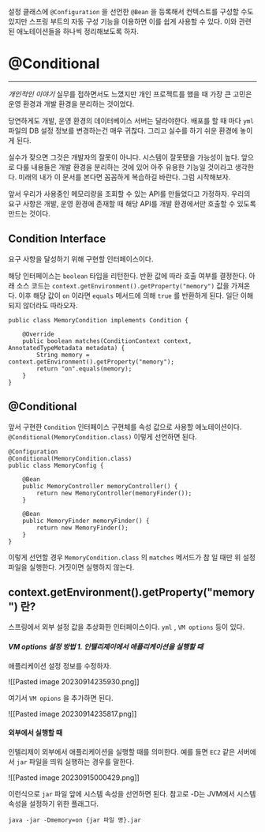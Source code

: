 
설정 클래스에 `@Configuration` 을 선언한 `@Bean` 을 등록해서 컨텍스트를 구성할 수도 있지만 스프링 부트의 자동 구성 기능을 이용하면 이를 쉽게 사용할 수 있다. 이와 관련된 애노테이션들을 하나씩 정리해보도록 하자.


# @Conditional
----

*개인적인 이야기*
실무를 접하면서도 느꼈지만 개인 프로젝트를 했을 때 가장 큰 고민은 운영 환경과 개발 환경을 분리하는 것이었다. 

당연하게도 개발, 운영 환경의 데이터베이스 서버는 달라야한다. 배포를 할 때 마다 `yml` 파일의 DB 설정 정보를 변경하는건 매우 귀찮다. 그리고 실수를 하기 쉬운 환경에 놓이게 된다.

실수가 잦으면 그것은 개발자의 잘못이 아니다. 시스템이 잘못됐을 가능성이 높다. 앞으로 다룰 내용들은 개발 환경을 분리하는 것에 있어 아주 유용한 기능일 것이라고 생각한다. 미래의 내가 이 문서를 본다면 꼼꼼하게 복습하길 바란다. 그럼 시작해보자.


앞서 우리가  사용중인 메모리량을 조회할 수 있는 API를 만들었다고 가정하자. 우리의 요구 사항은
개발, 운영 환경에 존재할 때 해당 API를 개발 환경에서만 호출할 수 있도록 만드는 것이다.


## Condition Interface

요구 사항을 달성하기 위해 구현할 인터페이스이다. 

해당 인터페이스는 `boolean` 타입을 리턴한다. 반환 값에 따라 호출 여부를 결정한다.  아래 소스 코드는 `context.getEnvironment().getProperty("memory")` 값을 가져온다. 이후 해당 값이 `on` 이라면 `equals` 메서드에 의해 `true` 를 반환하게 된다.  일단 이해되지 않더라도 따라오자. 


```
public class MemoryCondition implements Condition {  

    @Override  
    public boolean matches(ConditionContext context, AnnotatedTypeMetadata metadata) {  
        String memory = context.getEnvironment().getProperty("memory");  
        return "on".equals(memory);  
    }  
}
```


## @Conditional

앞서 구현한 `Condition` 인터페이스 구현체를 속성 값으로 사용할 애노테이션이다. `@Conditional(MemoryCondition.class)` 이렇게 선언하면 된다. 


```
@Configuration  
@Conditional(MemoryCondition.class) 
public class MemoryConfig {  
  
    @Bean  
    public MemoryController memoryController() {  
        return new MemoryController(memoryFinder());  
    }  
  
    @Bean  
    public MemoryFinder memoryFinder() {  
        return new MemoryFinder();  
    }  
}
```


이렇게 선언할 경우 `MemoryCondition.class` 의 `matches` 메서드가 참 일 때만 위 설정 파일을 실행한다. 거짓이면 실행하지 않는다.


## context.getEnvironment().getProperty("memory") 란?

스프링에서 외부 설정 값을 추상화한 인터페이스이다. `yml` , `VM options` 등이 있다. 


#### *VM options 설정 방법 1. 인텔리제이에서 애플리케이션을 실행할 때*


애플리케이션 설정 정보를 수정하자.

![[Pasted image 20230914235930.png]]


여기서 `VM opions` 을 추가하면 된다.

![[Pasted image 20230914235817.png]]


#### 외부에서 실행할 때

인텔리제이 외부에서 애플리케이션을 실행할 때를 의미한다. 예를 들면 `EC2` 같은 서버에서 `jar` 파일을 띄워 실행하는 경우를 말한다.


![[Pasted image 20230915000429.png]]

이런식으로 `jar` 파일 앞에 시스템 속성을 선언하면 된다. 참고로 -D는 JVM에서 시스템 속성을 설정하기 위한 플래그다.

```
java -jar -Dmemory=on {jar 파일 명}.jar
```